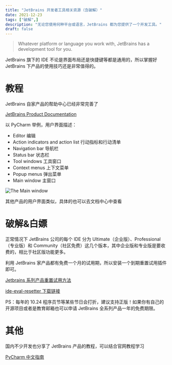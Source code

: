 ```yaml
---
title: "JetBrains 开发者工具相关资源（含破解）"
date: 2021-12-23
tags: ["破解",]
description: "无论您使用何种平台或语言，JetBrains 都为您提供了一个开发工具。"
draft: false
---
```


> Whatever platform or language you work with, JetBrains has a development tool for you.
>

JetBrains 旗下的 IDE 不论是界面布局还是快捷键等都是通用的，所以掌握好 JetBrains 下产品的使用技巧还是非常值得的。

# 教程

JetBrains 自家产品的帮助中心已经非常完善了

[JetBrains Product Documentation](https://www.jetbrains.com/help/)

以 PyCharm 举例，用户界面描述：

- Editor 编辑
- Action indicators and action list 行动指标和行动清单
- Navigation bar 导航栏
- Status bar 状态栏
- Tool windows 工具窗口
- Context menus 上下文菜单
- Popup menus 弹出菜单
- Main window 主窗口

![The Main window](https://img.aladdinding.cn/20211223142955.png)

其他产品的用户界面类似，具体的也可以去文档中心中查看

# 破解&白嫖

正常情况下 JetBrains 公司的每个 IDE 分为 Ultimate（企业版）、Professional（专业版）和 Community（社区免费）这几个版本，其中企业版和专业版是要收费的，相比于社区版功能更多。

利用 JetBrains 家产品都有免费一个月的试用期，所以安装一个到期重置试用插件即可。

[Jetbrains 系列产品重置试用方法](https://zhile.io/2020/11/18/jetbrains-eval-reset-deprecated.html)

[ide-eval-resetter 下载链接](https://plugins.zhile.io/files/ide-eval-resetter-2.3.5-c80a1d.zip)

PS：每年的 10.24 程序员节等某些节日会打折，建议支持正版！如果你有自己的开源项目或者是教育邮箱也可以申请 JetBrains 全系列产品一年的免费期限。

# 其他

国内不少开发也分享了 JetBrains 产品的教程，可以结合官网教程学习

[PyCharm 中文指南](https://github.com/iswbm/pycharm-guide)
